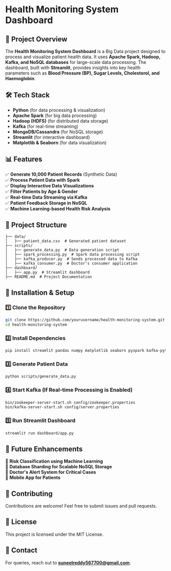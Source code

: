 # Health Monitoring System Dashboard

## 📌 Project Overview
The **Health Monitoring System Dashboard** is a Big Data project designed to process and visualize patient health data. It uses **Apache Spark, Hadoop, Kafka, and NoSQL databases** for large-scale data processing. The dashboard, built with **Streamlit**, provides insights into key health parameters such as **Blood Pressure (BP), Sugar Levels, Cholesterol, and Haemoglobin**.

## 🛠️ Tech Stack
- **Python** (for data processing & visualization)
- **Apache Spark** (for big data processing)
- **Hadoop (HDFS)** (for distributed data storage)
- **Kafka** (for real-time streaming)
- **MongoDB/Cassandra** (for NoSQL storage)
- **Streamlit** (for interactive dashboard)
- **Matplotlib & Seaborn** (for data visualization)

## 📊 Features
✅ **Generate 10,000 Patient Records** (Synthetic Data)  
✅ **Process Patient Data with Spark**  
✅ **Display Interactive Data Visualizations**  
✅ **Filter Patients by Age & Gender**  
✅ **Real-time Data Streaming via Kafka**  
✅ **Patient Feedback Storage in NoSQL**  
✅ **Machine Learning-based Health Risk Analysis**  

## 📂 Project Structure
```
├── data/
│   ├── patient_data.csv  # Generated patient dataset
├── scripts/
│   ├── generate_data.py  # Data generation script
│   ├── spark_processing.py  # Spark data processing script
│   ├── kafka_producer.py  # Sends processed data to Kafka
│   ├── kafka_consumer.py  # Doctor's consumer application
├── dashboard/
│   ├── app.py  # Streamlit dashboard
├── README.md  # Project Documentation
```

## 🚀 Installation & Setup
### 1️⃣ Clone the Repository
```bash
git clone https://github.com/yourusername/health-monitoring-system.git
cd health-monitoring-system
```

### 2️⃣ Install Dependencies
```bash
pip install streamlit pandas numpy matplotlib seaborn pyspark kafka-python pymongo
```

### 3️⃣ Generate Patient Data
```bash
python scripts/generate_data.py
```

### 4️⃣ Start Kafka (If Real-time Processing is Enabled)
```bash
bin/zookeeper-server-start.sh config/zookeeper.properties
bin/kafka-server-start.sh config/server.properties
```

### 5️⃣ Run Streamlit Dashboard
```bash
streamlit run dashboard/app.py
```

## 📌 Future Enhancements
🚀 **Risk Classification using Machine Learning**  
🚀 **Database Sharding for Scalable NoSQL Storage**  
🚀 **Doctor's Alert System for Critical Cases**  
🚀 **Mobile App for Patients**  

## 📝 Contributing
Contributions are welcome! Feel free to submit issues and pull requests.

## 📜 License
This project is licensed under the MIT License.

## 📧 Contact
For queries, reach out to **suneelreddy567700@gmail.com**.

